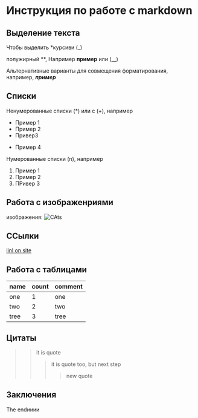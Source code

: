 # Инструкция по работе с markdown

## Выделение текста

Чтобы выделить  *курсиви (_)

полужирный **, Например **пример** или (__) 

Альтернативные варианты для совмещения форматирования, например, _**пример**_

## Списки


Ненумерованные списки (*) или с (+), например
* Пример 1
* Пример 2
* Привер3
+ Пример 4

Нумерованные списки (n), например
1. Пример 1
2. Пример 2
3. ПРивер 3

## Работа с изображенриями

изображения:
![CAts](5555.png)

## ССылки

[linl on site](https://gb.ru/lessons/265787)

## Работа с таблицами

name | count | comment |
----|------|--------|
one | 1| one|
two| 2|two|
tree|3|tree|


## Цитаты

>> it is quote
>>> it is quote too, but next step
>>>>new quote


## Заключения

The endииии
